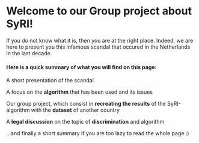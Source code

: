 # Welcome to our Group project about SyRI!

If you do not know what it is, then you are at the right place. Indeed, we are here to present you this infamous scandal that occured in the Netherlands in the last decade.

#### Here is a quick summary of what you will find on this page:
A short presentation of the scandal 

A focus on the **algorithm** that has been used and its issues

Our group project, which consist in **recreating the results** of the SyRI-algorithm with the **dataset** of another country

A **legal discussion** on the topic of **discrimination** and algorithm

...and finally a short summary if you are too lazy to read the whole page :)






